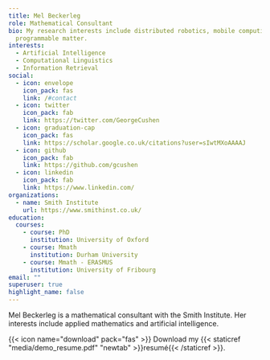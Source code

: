 ```yaml
---
title: Mel Beckerleg
role: Mathematical Consultant
bio: My research interests include distributed robotics, mobile computing and
  programmable matter.
interests:
  - Artificial Intelligence
  - Computational Linguistics
  - Information Retrieval
social:
  - icon: envelope
    icon_pack: fas
    link: /#contact
  - icon: twitter
    icon_pack: fab
    link: https://twitter.com/GeorgeCushen
  - icon: graduation-cap
    icon_pack: fas
    link: https://scholar.google.co.uk/citations?user=sIwtMXoAAAAJ
  - icon: github
    icon_pack: fab
    link: https://github.com/gcushen
  - icon: linkedin
    icon_pack: fab
    link: https://www.linkedin.com/
organizations:
  - name: Smith Institute
    url: https://www.smithinst.co.uk/
education:
  courses:
    - course: PhD
      institution: University of Oxford
    - course: Mmath
      institution: Durham University
    - course: Mmath - ERASMUS
      institution: University of Fribourg
email: ""
superuser: true
highlight_name: false
---
```

Mel Beckerleg is a mathematical consultant with the Smith Institute. Her interests include applied mathematics and artificial intelligence. 

{{< icon name="download" pack="fas" >}} Download my {{< staticref "media/demo_resume.pdf" "newtab" >}}resumé{{< /staticref >}}.